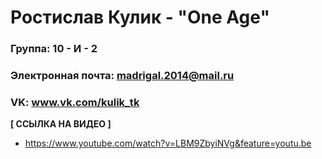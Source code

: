 # Ростислав Кулик - "One Age"

### Группа: 10 - И - 2
### Электронная почта: madrigal.2014@mail.ru
### VK: www.vk.com/kulik_tk


**[ ССЫЛКА НА ВИДЕО ]**
* https://www.youtube.com/watch?v=LBM9ZbyiNVg&feature=youtu.be